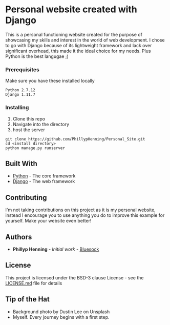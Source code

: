 
# Personal website created with Django 

This is a personal functioning website created for the purpose of showcasing my skills and interest in the world of web development. I chose to go with Django because of its lightweight framework and lack over significant overhead, this made it the ideal choice for my needs. Plus Python is the best langugae ;)


### Prerequisites

Make sure you have these installed locally

```
Python 2.7.12
Django 1.11.7

```
### Installing

1. Clone this repo
2. Navigate into the directory
3. host the server

```
git clone https://github.com/PhillypHenning/Personal_Site.git
cd <install directory>
python manage.py runserver
```

## Built With

* [Python](https://www.python.org/download/releases/2.7/) - The core framework
* [Django](https://www.djangoproject.com/) - The web framework


## Contributing

I'm not taking contributions on this project as it is my personal website, instead I encourage you to use anything you do to improve this example for yourself. Make your website even better! 


## Authors

* **Phillyp Henning** - *Initial work* - [Bluesock]()


## License

This project is licensed under the BSD-3 clause License - see the [LICENSE.md](LICENSE.md) file for details


## Tip of the Hat

* Background photo by Dustin Lee on Unsplash
* Myself. Every journey begins with a first step. 

